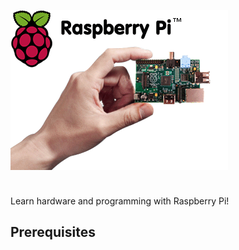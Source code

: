 <onlyinclude><includeonly>![Raspberry Pi](../files/Raspberry_pi_hand_logo.png
"Raspberry Pi")

<div style="clear: both; height:10px;">

</div>

</includeonly>Learn hardware and programming with Raspberry Pi\!
</onlyinclude>

## Prerequisites
